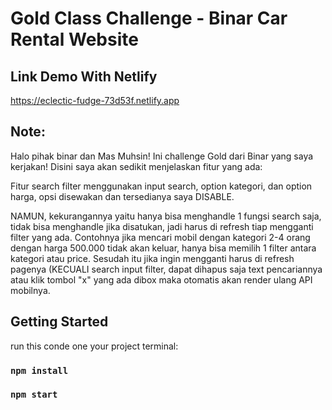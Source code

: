 # Gold Class Challenge - Binar Car Rental Website

## Link Demo With Netlify

https://eclectic-fudge-73d53f.netlify.app

## Note:

Halo pihak binar dan Mas Muhsin! Ini challenge Gold dari Binar yang saya kerjakan!
Disini saya akan sedikit menjelaskan fitur yang ada:

Fitur search filter menggunakan input search, option kategori, dan option harga, opsi disewakan dan tersedianya saya DISABLE.

NAMUN, kekurangannya yaitu hanya bisa menghandle 1 fungsi search saja, tidak bisa menghandle jika disatukan, jadi harus di refresh tiap mengganti filter yang ada.
Contohnya jika mencari mobil dengan kategori 2-4 orang dengan harga 500.000 tidak akan keluar, hanya bisa memilih 1 filter antara kategori atau price. Sesudah itu jika ingin mengganti harus di refresh pagenya (KECUALI search input filter, dapat dihapus saja text pencariannya atau klik tombol "x" yang ada dibox maka otomatis akan render ulang API mobilnya.

## Getting Started 

run this conde one your project terminal:

### `npm install`
### `npm start`



